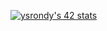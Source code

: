 [![ysrondy's 42 stats](https://badge42.vercel.app/api/v2/clczyhto300780fl9cmbnhwgi/stats?cursusId=21&coalitionId=59)](https://github.com/JaeSeoKim/badge42)
